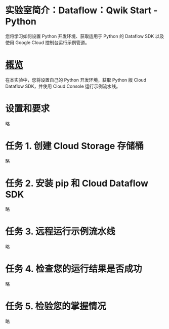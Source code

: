 # 实验室简介：Dataflow：Qwik Start - Python
您将学习如何设置 Python 开发环境、获取适用于 Python 的 Dataflow SDK 以及使用 Google Cloud 控制台运行示例管道。

# [概览](https://www.cloudskillsboost.google/course_sessions/5373599/labs/377375)
在本实验中，您将设置自己的 Python 开发环境，获取 Python 版 Cloud Dataflow SDK，并使用 Cloud Console 运行示例流水线。

# 设置和要求
略

# 任务 1. 创建 Cloud Storage 存储桶
略

# 任务 2. 安装 pip 和 Cloud Dataflow SDK
略

# 任务 3. 远程运行示例流水线
略

# 任务 4. 检查您的运行结果是否成功
略

# 任务 5. 检验您的掌握情况
略
